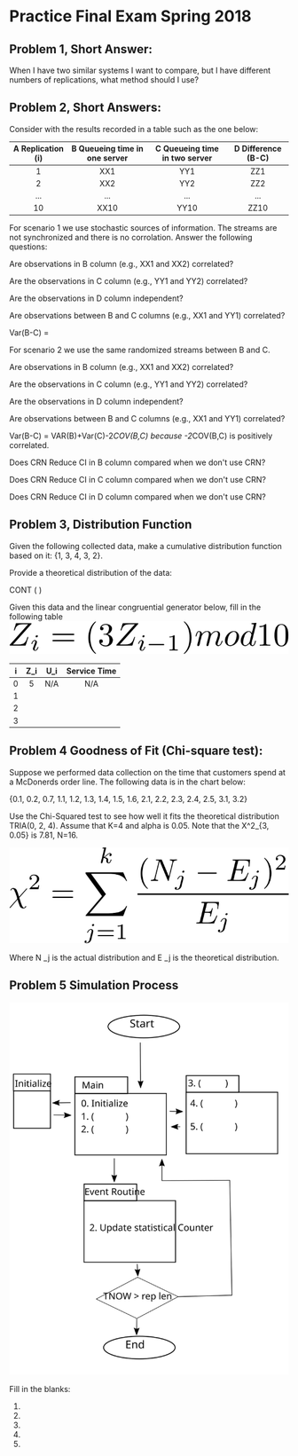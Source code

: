 # Practice Final Exam Spring 2018

## Problem 1, Short Answer:
When I have two similar systems I want to compare, but I have different numbers of replications, what method should I use? 


## Problem 2, Short Answers:
Consider with the results recorded in a table such as the one below:


| A Replication (i)| B Queueing time in one server| C Queueing time in two server| D Difference (B-C) |
| :-----------: |:-------------:| :----:| :----: |
| 1      | XX1 | YY1 | ZZ1 |
| 2      | XX2     |   YY2 | ZZ2 |
| ... | ...      |   ... | ...|
| 10 | XX10 | YY10 | ZZ10|

For scenario 1 we use stochastic sources of information. The streams are not synchronized and there is no corrolation. Answer the following questions:

Are observations in B column (e.g., XX1 and XX2) correlated?


Are the observations in C column (e.g., YY1 and YY2) correlated?


Are the observations in D column independent?


Are observations between B and C columns (e.g., XX1 and YY1) correlated? 


Var(B-C) = 



For scenario 2 we use the same randomized streams between B and C. 


Are observations in B column (e.g., XX1 and XX2) correlated?


Are the observations in C column (e.g., YY1 and YY2) correlated?


Are the observations in D column independent?


Are observations between B and C columns (e.g., XX1 and YY1) correlated? 


Var(B-C) = 
VAR(B)+Var(C)-2*COV(B,C) because -2*COV(B,C) is positively correlated. 


Does CRN Reduce CI in B column compared when we don't use CRN?


Does CRN Reduce CI in C column compared when we don't use CRN?


Does CRN Reduce CI in D column compared when we don't use CRN?


## Problem 3, Distribution Function

Given the following collected data, make a cumulative distribution function based on it:
{1, 3, 4, 3, 2}.



Provide a theoretical distribution of the data:

CONT (                                          ) 


Given this data and the linear congruential generator below, fill in the following table
![Z_i=(3Z_{i-1})mod10](linear_congruential_generator.png)

| i | Z_i | U_i | Service Time |
|:-:|:---:| :-: | :-: |
| 0 |  5  | N/A | N/A |
| 1 |     |     |     |
| 2 |     |     |     |
| 3 |     |     |     |

## Problem 4 Goodness of Fit (Chi-square test): 
Suppose we performed data collection on the time that customers spend at a 
McDonerds order line. The following data is in the chart below:

{0.1, 0.2, 0.7, 1.1, 1.2, 1.3, 1.4, 1.5, 1.6, 2.1, 2.2, 2.3, 2.4, 2.5, 3.1, 3.2} 

Use the Chi-Squared test to see how well it fits the theoretical distribution
TRIA(0, 2, 4). Assume that K=4 and alpha is 0.05. Note that the X^2_{3, 0.05} 
is 7.81, N=16. 

![\chi^2=\sum_{j=1}^k\frac{(N_j-E_j)^2}{E_j}](ChiSquaredTest.png)

Where N _j is the actual distribution and E _j is the theoretical distribution. 


## Problem 5 Simulation Process

![Basic simulation proces](final_prob5_question.svg)

Fill in the blanks:

1. 
2. 
3. 
4. 
5. 


